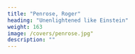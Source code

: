 ```yaml
---
title: "Penrose, Roger"
heading: "Unenlightened like Einstein"
weight: 163
image: /covers/penrose.jpg"
description: ""
---
```

